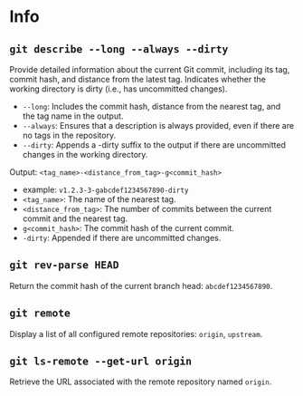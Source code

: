 # Info

## `git describe --long --always --dirty`
Provide detailed information about the current Git commit, including its tag, commit hash, and distance from the latest tag.
Indicates whether the working directory is dirty (i.e., has uncommitted changes).
- `--long`: Includes the commit hash, distance from the nearest tag, and the tag name in the output.
- `--always`: Ensures that a description is always provided, even if there are no tags in the repository.
- `--dirty`: Appends a -dirty suffix to the output if there are uncommitted changes in the working directory.

Output: `<tag_name>-<distance_from_tag>-g<commit_hash>`
- example: `v1.2.3-3-gabcdef1234567890-dirty`
- `<tag_name>`: The name of the nearest tag.
- `<distance_from_tag>`: The number of commits between the current commit and the nearest tag.
- `g<commit_hash>`: The commit hash of the current commit.
- `-dirty`: Appended if there are uncommitted changes.

## `git rev-parse HEAD`
Return the commit hash of the current branch head: `abcdef1234567890`.

## `git remote`
Display a list of all configured remote repositories: `origin`, `upstream`.

## `git ls-remote --get-url origin`
Retrieve the URL associated with the remote repository named `origin`.
